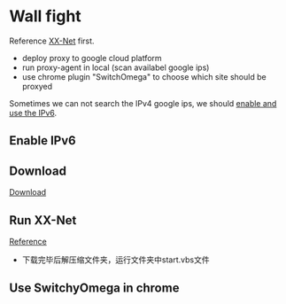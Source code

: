 # Wall fight

Reference [XX-Net](https://github.com/XX-net/XX-Net) first.

- deploy proxy to google cloud platform
- run proxy-agent in local (scan availabel google ips)
- use chrome plugin "SwitchOmega" to choose which site should be proxyed


Sometimes we can not search the IPv4 google ips, we should [enable and use the IPv6](#enable_ipv6).

## Enable IPv6
## Download

[Download](https://github.com/XX-net/XX-Net/blob/master/code/default/download.md)

## Run XX-Net

[Reference](https://github.com/XX-net/XX-Net/wiki/%E4%BD%BF%E7%94%A8Chrome%E6%B5%8F%E8%A7%88%E5%99%A8)

- 下载完毕后解压缩文件夹，运行文件夹中start.vbs文件

## Use SwitchyOmega in chrome